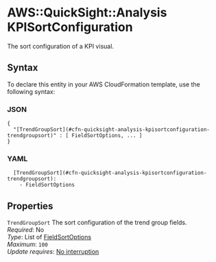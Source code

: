 # AWS::QuickSight::Analysis KPISortConfiguration<a name="aws-properties-quicksight-analysis-kpisortconfiguration"></a>

The sort configuration of a KPI visual\.

## Syntax<a name="aws-properties-quicksight-analysis-kpisortconfiguration-syntax"></a>

To declare this entity in your AWS CloudFormation template, use the following syntax:

### JSON<a name="aws-properties-quicksight-analysis-kpisortconfiguration-syntax.json"></a>

```
{
  "[TrendGroupSort](#cfn-quicksight-analysis-kpisortconfiguration-trendgroupsort)" : [ FieldSortOptions, ... ]
}
```

### YAML<a name="aws-properties-quicksight-analysis-kpisortconfiguration-syntax.yaml"></a>

```
  [TrendGroupSort](#cfn-quicksight-analysis-kpisortconfiguration-trendgroupsort):
    - FieldSortOptions
```

## Properties<a name="aws-properties-quicksight-analysis-kpisortconfiguration-properties"></a>

`TrendGroupSort` <a name="cfn-quicksight-analysis-kpisortconfiguration-trendgroupsort"></a>
The sort configuration of the trend group fields\.  
_Required_: No  
_Type_: List of [FieldSortOptions](aws-properties-quicksight-analysis-fieldsortoptions.md)  
_Maximum_: `100`  
_Update requires_: [No interruption](https://docs.aws.amazon.com/AWSCloudFormation/latest/UserGuide/using-cfn-updating-stacks-update-behaviors.html#update-no-interrupt)
